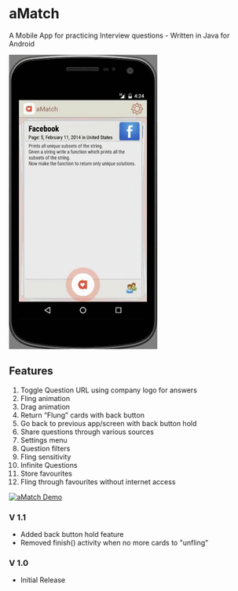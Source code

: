 # aMatch
A Mobile App for practicing Interview questions - Written in Java for Android

![Demo](https://github.com/KonradJanica/aMatch/raw/master/demos/fling.gif)

## Features
1.	Toggle Question URL using company logo for answers
2.	Fling animation
3.	Drag animation
4.	Return “Flung” cards with back button
5.	Go back to previous app/screen with back button hold
6.	Share questions through various sources
7.	Settings menu
8.	Question filters
9.	Fling sensitivity
10.	Infinite Questions
11.	Store favourites
12.	Fling through favourites without internet access

[![aMatch Demo](http://img.youtube.com/vi/o2hEPERXVro/0.jpg)](http://www.youtube.com/watch?v=o2hEPERXVro)

### V 1.1
- Added back button hold feature
- Removed finish() activity when no more cards to "unfling"

### V 1.0
- Initial Release
